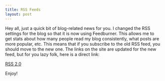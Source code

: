 ```yaml
---
title: RSS Feeds
layout: post
---
```


Hey all, just a quick bit of blog-related news for you. I changed the RSS settings for the blog so that it is now using Feedburner. This allows me to get stats about how many people read my blog consistently, what posts are more popular, etc. This means that if you subscribe to the old RSS feed, you should move to the new one. The links on the site are updated for the new feed, but for you lazy folk, here is a direct link:  

[RSS 2.0](feed://feeds2.feedburner.com/CarterAllensBlog)  

Enjoy!
